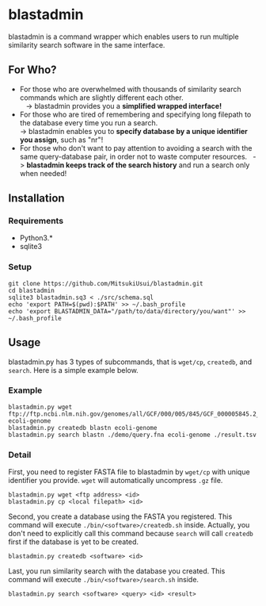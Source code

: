 # blastadmin

blastadmin is a command wrapper which enables users to run multiple similarity search software in the same interface.

## For Who?
* For those who are overwhelmed with thousands of similarity search commands which are slightly different each other.  
    -> blastadmin provides you a **simplified wrapped interface!**
* For those who are tired of remembering and specifying long filepath to the database every time you run a search.  
    -> blastadmin enables you to **specify database by a unique identifier you assign**, such as "nr"!
* For those who don't want to pay attention to avoiding a search with the same query-database pair, in order not to waste computer resources.   
    -> **blastadmin keeps track of the search history** and run a search only when needed!

## Installation
### Requirements
* Python3.*
* sqlite3

### Setup
```
git clone https://github.com/MitsukiUsui/blastadmin.git
cd blastadmin
sqlite3 blastadmin.sq3 < ./src/schema.sql
echo 'export PATH=$(pwd):$PATH' >> ~/.bash_profile
echo 'export BLASTADMIN_DATA="/path/to/data/directory/you/want"' >> ~/.bash_profile
```

## Usage
blastadmin.py has 3 types of subcommands, that is `wget/cp`, `createdb`, and `search`. Here is a simple example below.

### Example
```
blastadmin.py wget ftp://ftp.ncbi.nlm.nih.gov/genomes/all/GCF/000/005/845/GCF_000005845.2_ASM584v2/GCF_000005845.2_ASM584v2_genomic.fna.gz ecoli-genome
blastadmin.py createdb blastn ecoli-genome
blastadmin.py search blastn ./demo/query.fna ecoli-genome ./result.tsv
```

### Detail
First, you need to register FASTA file to blastadmin by `wget/cp` with unique identifier you provide. `wget` will automatically uncompress `.gz` file.
```
blastadmin.py wget <ftp address> <id>
blastadmin.py cp <local filepath> <id>
```

Second, you create a database using the FASTA you registered. This command will execute `./bin/<software>/createdb.sh` inside. Actually, you don't need to explicitly call this command because `search` will call `createdb` first if the database is yet to be created.
```
blastadmin.py createdb <software> <id>
```

Last, you run similarity search with the database you created. This command will execute `./bin/<software>/search.sh` inside.
```
blastadmin.py search <software> <query> <id> <result>
```

